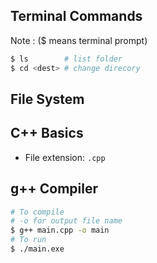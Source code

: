 ## Terminal Commands
Note : ($ means terminal prompt)
```bash
$ ls        # list folder
$ cd <dest> # change direcory


```

## File System


## C++ Basics
- File extension: `.cpp`

## g++ Compiler
```bash
# To compile
# -o for output file name
$ g++ main.cpp -o main
# To run
$ ./main.exe
```